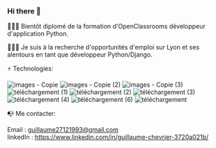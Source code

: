 ### Hi there 👋
👨🏻‍🎓 Bientôt diplomé de la formation d'OpenClassrooms développeur d'application Python.


👨🏻‍💻 Je suis à la recherche d'opportunités d'emploi sur Lyon et ses alentours en tant que développeur Python/Django.


⚡️ Technologies:

![images - Copie](https://user-images.githubusercontent.com/97916857/231560770-49b92586-8c21-49eb-8ec0-b8ba6368c4e4.png)
![images - Copie (2)](https://user-images.githubusercontent.com/97916857/231561636-9db0e5b1-f24a-4fcc-b129-6f20d984fea5.png)
![images - Copie (3)](https://user-images.githubusercontent.com/97916857/231561641-5bc935d9-c9b0-4f6a-aabb-24f5d9dab3a7.png)
![téléchargement (1)](https://user-images.githubusercontent.com/97916857/231548224-28107ea1-7eb2-4db6-8eab-07d23829e9bc.png)
![téléchargement (2)](https://user-images.githubusercontent.com/97916857/231548229-c32b7ce8-b9a7-4a4e-8b74-260801531948.png)
![téléchargement (3)](https://user-images.githubusercontent.com/97916857/231548232-b92d3bd6-4ad7-47f3-9c5c-2c47fd5350b8.png)
![téléchargement (4)](https://user-images.githubusercontent.com/97916857/231548237-e12b5f5b-4e31-4725-8d72-c837ecec539b.png)
![téléchargement (6)](https://user-images.githubusercontent.com/97916857/231548239-2aab4ab6-07f3-4385-acba-8b27dd013b6b.png)
![téléchargement](https://user-images.githubusercontent.com/97916857/231548242-0d0503e7-569e-47d9-ae88-b03de7ba6a0d.png)

📭 Me contacter:

Email : guillaume27121993@gmail.com                                    
linkedIn : https://www.linkedin.com/in/guillaume-chevrier-3720a021b/


<!--
**boukaii/boukaii** is a ✨ _special_ ✨ repository because its `README.md` (this file) appears on your GitHub profile.

Here are some ideas to get you started:

- 🔭 I’m currently working on ...
- 🌱 I’m currently learning ...
- 👯 I’m looking to collaborate on ...
- 🤔 I’m looking for help with ...
- 💬 Ask me about ...
- 📫 How to reach me: ...
- 😄 Pronouns: ...
- ⚡ Fun fact: ...
-->
